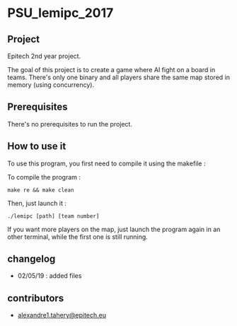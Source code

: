# PSU\_lemipc\_2017

## Project
Epitech 2nd year project.

The goal of this project is to create a game where AI fight on a board in teams. There's only one binary and all players share the same map stored in memory (using concurrency).


## Prerequisites
There's no prerequisites to run the project.



## How to use it
To use this program, you first need to compile it using the makefile :

To compile the program :    

    make re && make clean


Then, just launch it :

    ./lemipc [path] [team number]

If you want more players on the map, just launch the program again in an other terminal, while the first one is still running.


## changelog
* 02/05/19 : added files


## contributors
* alexandre1.tahery@epitech.eu